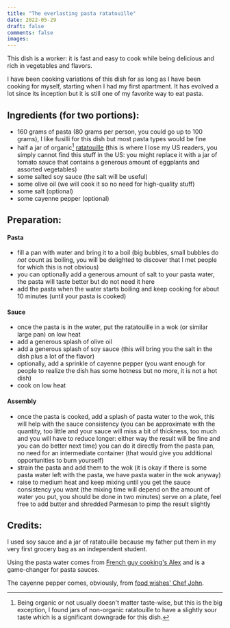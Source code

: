 ```yaml
---
title: "The everlasting pasta ratatouille"
date: 2022-05-29
draft: false
comments: false
images:
---
```


This dish is a worker: it is fast and easy to cook while being delicious and rich in vegetables and flavors.

I have been cooking variations of this dish for as long as I have been cooking for myself, starting when I had my first apartment.
It has evolved a lot since its inception but it is still one of my favorite way to eat pasta.

## Ingredients (for two portions):

* 160 grams of pasta (80 grams per person, you could go up to 100 grams), I like fusilli for this dish but most pasta types would be fine
* half a jar of organic[^1] [ratatouille](https://www.auchan.fr/auchan-bio-ratatouille-en-bocal/pr-C1225159) (this is where I lose my US readers, you simply cannot find this stuff in the US: you might replace it with a jar of tomato sauce that contains a generous amount of eggplants and assorted vegetables)
* some salted soy sauce (the salt will be useful)
* some olive oil (we will cook it so no need for high-quality stuff)
* some salt (optional)
* some cayenne pepper (optional)

[^1]: Being organic or not usually doesn't matter taste-wise, but this is the big exception, I found jars of non-organic ratatouille to have a slightly sour taste which is a significant downgrade for this dish.

## Preparation:

#### Pasta

* fill a pan with water and bring it to a boil (big bubbles, small bubbles do *not* count as boiling, you will be delighted to discover that I met people for which this is not obvious)
* you can optionally add a generous amount of salt to your pasta water, the pasta will taste better but do not need it here
* add the pasta when the water starts boiling and keep cooking for about 10 minutes (until your pasta is cooked)

#### Sauce

* once the pasta is in the water, put the ratatouille in a wok (or similar large pan) on low heat
* add a generous splash of olive oil
* add a generous splash of soy sauce (this will bring you the salt in the dish plus a lot of the flavor)
* optionally, add a sprinkle of cayenne pepper (you want enough for people to realize the dish has some hotness but no more, it is not a hot dish)
* cook on low heat 

#### Assembly

* once the pasta is cooked, add a splash of pasta water to the wok, this will help with the sauce consistency (you can be approximate with the quantity, too little and your sauce will miss a bit of thickness, too much and you will have to reduce longer: either way the result will be fine and you can do better next time) you can do it directly from the pasta pan, no need for an intermediate container (that would give you additional opportunities to burn yourself)
* strain the pasta and add them to the wok (it is okay if there is some pasta water left with the pasta, we have pasta water in the wok anyway)
* raise to medium heat and keep mixing until you get the sauce consistency you want (the mixing time will depend on the amount of water you put, you should be done in two minutes)
serve on a plate, feel free to add butter and shredded Parmesan to pimp the result slightly

## Credits:

I used soy sauce and a jar of ratatouille because my father put them in my very first grocery bag as an independent student.

Using the pasta water comes from [French guy cooking's Alex](https://youtu.be/Ng7GWl57nQM) and is a game-changer for pasta sauces.

The cayenne pepper comes, obviously, from [food wishes' Chef John](https://foodwishes.blogspot.com/).
